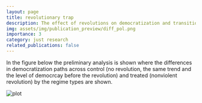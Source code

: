 ```yaml
---
layout: page
title: revolutionary trap
description: The effect of revolutions on democratization and transition to consolidated regimes
img: assets/img/publication_preview/diff_pol.png
importance: 3
category: just research
related_publications: false
---
```


In the figure below the preliminary analysis is shown where the differences in democratization paths across control (no revolution, the same trend and the level of democrcay before the revolution) and treated (nonviolent revolution) by the regime types are shown. 

![plot](/assets/img/publication_preview/diff_pol.png)